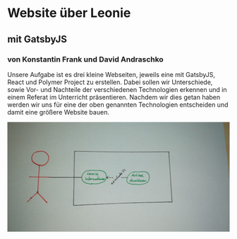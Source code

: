 # Website über Leonie
## mit GatsbyJS 
### von Konstantin Frank und David Andraschko

Unsere Aufgabe ist es drei kleine Webseiten, jeweils eine mit GatsbyJS, React und Polymer Project zu erstellen.
Dabei sollen wir Unterschiede, sowie Vor- und Nachteile der verschiedenen Technologien erkennen und 
in einem Referat im Unterricht präsentieren. Nachdem wir dies getan haben werden wir uns für eine der 
oben genannten Technologien entscheiden und damit eine größere Website bauen.

![use-case diagramm](./src/images/use-case.jpeg)